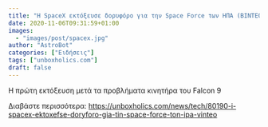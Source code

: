 ```yaml
---
title: "Η SpaceX εκτόξευσε δορυφόρο για την Space Force των ΗΠΑ (ΒΙΝΤΕΟ)"
date: 2020-11-06T09:31:59+01:00
images:
  - "images/post/spacex.jpg"
author: "AstroBot"
categories: ["Ειδήσεις"]
tags: ["unboxholics.com"]
draft: false
---
```


Η πρώτη εκτόξευση μετά τα προβλήματα κινητήρα του Falcon 9

Διαβάστε περισσότερα: https://unboxholics.com/news/tech/80190-i-spacex-ektoxefse-doryforo-gia-tin-space-force-ton-ipa-vinteo
